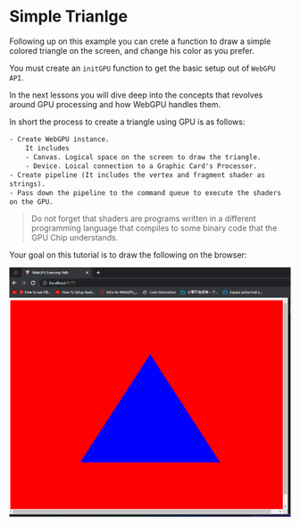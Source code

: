 # Simple Trianlge

Following up on this example you can crete a function to draw a simple colored triangle on the screen, and change his color as you prefer.

You must create an `initGPU` function to get the basic setup out of `WebGPU API`.

In the next lessons you will dive deep into the concepts that revolves around GPU processing and how WebGPU handles them.

In short the process to create a triangle using GPU is as follows:

    - Create WebGPU instance.
        It includes
        - Canvas. Logical space on the screen to draw the triangle.
        - Device. Loical connection to a Graphic Card's Processor.
    - Create pipeline (It includes the vertex and fragment shader as strings).
    - Pass down the pipeline to the command queue to execute the shaders on the GPU.

> Do not forget that shaders are programs written in a different programming language that compiles to some binary code  that the GPU Chip understands.
>

Your goal on this tutorial is to draw the following on the browser:

![my screenshot](../screenshots/simple_triangle.png)